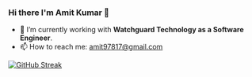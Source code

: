 ### Hi there I'm Amit Kumar 👋

- 🔭 I’m currently working with **Watchguard Technology as a Software Engineer**.
- 📫 How to reach me: amit97817@gmail.com

[![GitHub Streak](https://github-readme-streak-stats.herokuapp.com/?user=amitgupta101010)](https://git.io/streak-stats)
